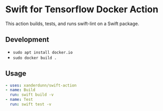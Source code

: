 # Swift for Tensorflow Docker Action

This action builds, tests, and runs swift-lint on a Swift package.

## Development
- `sudo apt install docker.io`
- `sudo docker build .`

## Usage

```yaml
- uses: xanderdunn/swift-action
- name: Build
  run: swift build -v
- name: Test
  run: swift test -v
```

